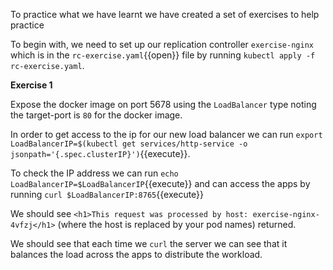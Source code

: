 To practice what we have learnt we have created a set of exercises to help practice

To begin with, we need to set up our replication controller `exercise-nginx` which is in the `rc-exercise.yaml`{{open}} file by running `kubectl apply -f rc-exercise.yaml`.

**Exercise 1** 

Expose the docker image on port 5678 using the `LoadBalancer` type noting the target-port is `80` for the docker image.

In order to get access to the ip for our new load balancer we can run `export LoadBalancerIP=$(kubectl get services/http-service -o jsonpath='{.spec.clusterIP}')`{{execute}}.

To check the IP address we can run `echo LoadBalancerIP=$LoadBalancerIP`{{execute}} and can access the apps by running `curl $LoadBalancerIP:8765`{{execute}}

We should see `<h1>This request was processed by host: exercise-nginx-4vfzj</h1>`
(where the host is replaced by your pod names) returned.

We should see that each time we `curl` the server we can see that it balances the load across the apps to distribute the workload.